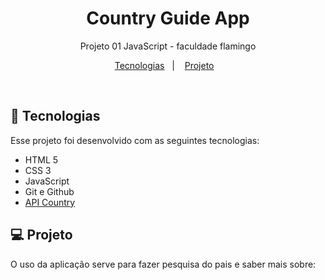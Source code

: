 <h1 align="center"> Country Guide App </h1>

<p align="center">
Projeto 01 JavaScript - faculdade flamingo
</p>

<p align="center">
  <a href="#-tecnologias">Tecnologias</a>&nbsp;&nbsp;&nbsp;|&nbsp;&nbsp;&nbsp;
  <a href="#-projeto">Projeto</a>&nbsp;&nbsp;&nbsp;
</p>

<br>


## 🚀 Tecnologias

Esse projeto foi desenvolvido com as seguintes tecnologias:

- HTML 5
- CSS 3
- JavaScript
- Git e Github
- [API Country](https://restcountries.com/)

## 💻 Projeto

O uso da aplicação serve para fazer pesquisa do pais e saber mais sobre:
